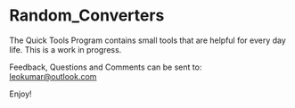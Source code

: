 # Random_Converters
The Quick Tools Program contains small tools that are helpful for every day life. This is a work in progress.

Feedback, Questions and Comments can be sent to: leokumar@outlook.com

Enjoy!

